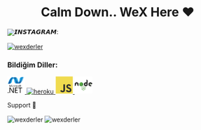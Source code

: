 <h1 align="center">Calm Down.. WeX Here ❤️</h1>

<p><p><img align="center" src="https://cdn.discordapp.com/attachments/760604581712625667/814191904031113306/wex_heree.png"

<h3 align="left">𝙄𝙉𝙎𝙏𝘼𝙂𝙍𝘼𝙈:</h6>
<p align="left">
<a href="https://instagram.com/wexderler" target="blank"><img align="center" src="https://www.flaticon.com/svg/vstatic/svg/174/174855.svg?token=exp=1614189932~hmac=846e901990d20818ffbe7a09b890c836" alt="wexderler" height="30" width="40" /></a>
</p>

<h3 align="left">Bildiğim Diller:</h3>
<p align="left"> <a href="https://dotnet.microsoft.com/" target="_blank"> <img src="https://raw.githubusercontent.com/devicons/devicon/master/icons/dot-net/dot-net-original-wordmark.svg" alt="dotnet" width="40" height="40"/> </a> <a href="https://heroku.com" target="_blank"> <img src="https://www.vectorlogo.zone/logos/heroku/heroku-icon.svg" alt="heroku" width="40" height="40"/> </a> <a href="https://developer.mozilla.org/en-US/docs/Web/JavaScript" target="_blank"> <img src="https://raw.githubusercontent.com/devicons/devicon/master/icons/javascript/javascript-original.svg" alt="javascript" width="40" height="40"/> </a> <a href="https://nodejs.org" target="_blank"> <img src="https://raw.githubusercontent.com/devicons/devicon/master/icons/nodejs/nodejs-original-wordmark.svg" alt="nodejs" width="40" height="40"/> </a> </p>

Support 🙏


<p><p><img align="center" src="https://github-readme-stats.vercel.app/api?username=wexderler&&show_icons=true&title_color=ffffff&icon_color=bb2acf&text_color=daf7dc&bg_color=151515" alt="wexderler" />   <img align="center" src="https://github-readme-stats.vercel.app/api/top-langs/?username=wexderler&theme=dark&hide_langs_below=1" alt="wexderler" /></p>

